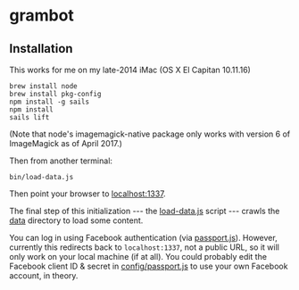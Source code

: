 # grambot

## Installation

This works for me on my late-2014 iMac (OS X El Capitan 10.11.16)

    brew install node
    brew install pkg-config
    npm install -g sails
    npm install
    sails lift

(Note that node's imagemagick-native package only works with version 6 of ImageMagick as of April 2017.)

Then from another terminal:

    bin/load-data.js

Then point your browser to [localhost:1337](http://localhost:1337/).

The final step of this initialization --- the [load-data.js](bin/load-data.js) script --- crawls the [data](data) directory to load some content.

You can log in using Facebook authentication (via [passport.js](http://passportjs.org/)).
However, currently this redirects back to `localhost:1337`, not a public URL, so it will only work on your local machine (if at all).
You could probably edit the Facebook client ID & secret in [config/passport.js](config/passport.js) to use your own Facebook account, in theory.
